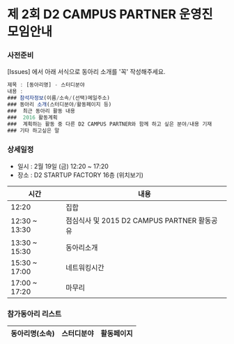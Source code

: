# 제 2회 D2 CAMPUS PARTNER 운영진 모임안내

### 사전준비

[Issues] 에서 아래 서식으로 동아리 소개를 '꼭' 작성해주세요.

```javascript
제목 : [동아리명] - 스터디분야
내용 :
### 참석자정보(이름/소속/(선택)메일주소)
### 동아리 소개(스터디분야/활동페이지 등)
###  최근 동아리 활동 내용
###  2016 활동계획
###  계획하는 활동 중 다른 D2 CAMPUS PARTNER와 함께 하고 싶은 분야/내용 기재
### 기타 하고싶은 말
```

### 상세일정

- 일시 : 2월 19일 (금) 12:20 ~ 17:20
- 장소 : D2 STARTUP FACTORY 16층 (위치보기)

시간|내용
---|---
12:20|집합
12:30 ~ 13:30|점심식사 및 2015 D2 CAMPUS PARTNER 활동공유
13:30 ~ 15:30|동아리소개
15:30 ~ 17:00|네트워킹시간
17:00 ~ 17:20|마무리

### 참가동아리 리스트

동아리명(소속)|스터디분야|활동페이지
--|--|--


